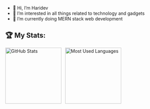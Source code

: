- 👋 Hi, I’m Haridev
- 👀 I’m interested in all things related to technology and gadgets
- 🌱 I’m currently doing MERN stack web development
<!---
haridev-c/haridev-c is a ✨ special ✨ repository because its `README.md` (this file) appears on your GitHub profile.
You can click the Preview link to take a look at your changes.
--->
<!---
[![Haridev's GitHub stats](https://github-readme-stats.vercel.app/api?username=haridev-c&show_icons=true&rank_icon=github)](https://github.com/anuraghazra/github-readme-stats)
--->
## 🏆 My Stats:

<p>
    <img height=175 alt="GitHub Stats" src="https://github-readme-stats.vercel.app/api?username=haridev-c&show_icons=true&count_private=true&rank_icon=github" />&nbsp;&nbsp;
    <img height=175 alt="Most Used Languages" src="https://github-readme-stats.vercel.app/api/top-langs/?username=haridev-c&layout=compact" />&nbsp;&nbsp;
</p>
